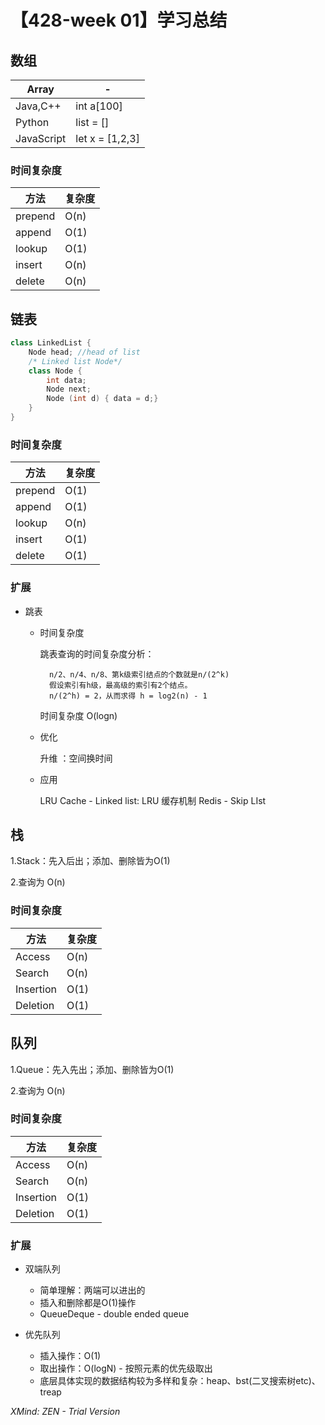 # 【428-week 01】学习总结

## 数组
Array | -
-------- | ---
Java,C++ | int a[100]
Python | list = []
JavaScript | let x = [1,2,3]


### 时间复杂度
方法 | 复杂度
-------- | ---
prepend	| O(n)
append | O(1)
lookup | O(1)
insert | O(n)
delete | O(n)

## 链表
``` cpp
class LinkedList {
	Node head; //head of list
	/* Linked list Node*/
	class Node {
		int data;
		Node next;
		Node (int d) { data = d;}
	}
}
```
### 时间复杂度
方法 | 复杂度
-------- | ---
prepend | O(1)
append | O(1)
lookup | O(n)
insert | O(1)
delete | O(1)

### 扩展

- 跳表

	- 时间复杂度

      跳表查询的时间复杂度分析：

	        n/2、n/4、n/8、第k级索引结点的个数就是n/(2^k)
            假设索引有h级，最高级的索引有2个结点。
            n/(2^h) = 2，从而求得 h = log2(n) - 1
	  
	  时间复杂度 O(logn)

	- 优化

	  升维 ：空间换时间

	- 应用

	  LRU Cache - Linked list: LRU 缓存机制
	  Redis - Skip LIst

## 栈
1.Stack：先入后出；添加、删除皆为O(1)

2.查询为 O(n)

### 时间复杂度
方法 | 复杂度
-------- | ---
Access | O(n)
Search | O(n)
Insertion | O(1)
Deletion | O(1)

## 队列
1.Queue：先入先出；添加、删除皆为O(1)

2.查询为 O(n)

### 时间复杂度
方法 | 复杂度
-------- | ---
Access | O(n)
Search | O(n)
Insertion | O(1)
Deletion | O(1)

### 扩展

- 双端队列

  - 简单理解：两端可以进出的
  - 插入和删除都是O(1)操作
  - QueueDeque - double ended queue

- 优先队列

  - 插入操作：O(1)
  - 取出操作：O(logN) - 按照元素的优先级取出
  - 底层具体实现的数据结构较为多样和复杂：heap、bst(二叉搜索树etc)、treap

*XMind: ZEN - Trial Version*
